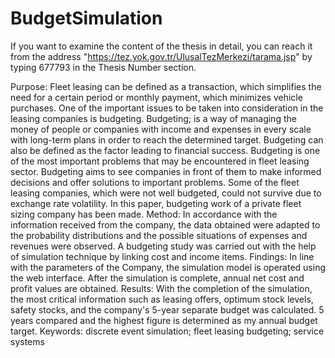 # BudgetSimulation
If you want to examine the content of the thesis in detail, you can reach it from the address "https://tez.yok.gov.tr/UlusalTezMerkezi/tarama.jsp" by typing 677793 in the Thesis Number section.

Purpose: Fleet leasing can be defined as a transaction, which simplifies the need for a certain period or monthly payment, which minimizes vehicle purchases. One of the important issues to be taken into consideration in the leasing companies is budgeting. Budgeting; is a way of managing the money of people or companies with income and expenses in every scale with long-term plans in order to reach the determined target. Budgeting can also be defined as the factor leading to financial success. Budgeting is one of the most important problems that may be encountered in fleet leasing sector. Budgeting aims to see companies in front of them to make informed decisions and offer solutions to important problems. Some of the fleet leasing companies, which were not well budgeted, could not survive due to exchange rate volatility. In this paper, budgeting work of a private fleet sizing company has been made. 
Method: In accordance with the information received from the company, the data obtained were adapted to the probability distributions and the possible situations of expenses and revenues were observed. A budgeting study was carried out with the help of simulation technique by linking cost and income items.
Findings: In line with the parameters of the Company, the simulation model is operated using the web interface. After the simulation is complete, annual net cost and profit values are obtained. 
Results: With the completion of the simulation, the most critical information such as leasing offers, optimum stock levels, safety stocks, and the company's 5-year separate budget was calculated. 5 years compared and the highest figure is determined as my annual budget target.
Keywords: discrete event simulation; fleet leasing budgeting; service systems

